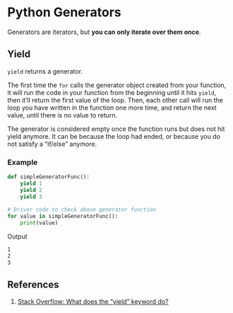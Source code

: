 # Python Generators

 Generators are iterators, but **you can only iterate over them once**.

## Yield

`yield` returns a generator.

The first time the `for` calls the generator object created from your function, it will run the code in your function from the beginning until it hits `yield`, then it’ll return the first value of the loop. Then, each other call will run the loop you have written in the function one more time, and return the next value, until there is no value to return.

The generator is considered empty once the function runs but does not hit yield anymore. It can be because the loop had ended, or because you do not satisfy a “if/else” anymore.

### Example

```python
def simpleGeneratorFunc(): 
    yield 1
    yield 2
    yield 3
  
# Driver code to check above generator function
for value in simpleGeneratorFunc():  
    print(value)
```

Output

```bash
1
2
3
```

## References

1. [Stack Overflow: What does the “yield” keyword do?](https://stackoverflow.com/questions/231767/what-does-the-yield-keyword-do)

